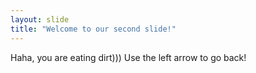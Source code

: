 ```yaml
---
layout: slide
title: "Welcome to our second slide!"
---
```

Haha, you are eating dirt)))
Use the left arrow to go back!
